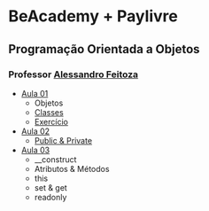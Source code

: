 # BeAcademy + Paylivre

## Programação Orientada a Objetos

### Professor [Alessandro Feitoza](https://github.com/alessandrofeitoza)

-   [Aula 01](./aula-01/intro.php)
    -   Objetos
    -   [Classes](./aula-01/Aluno.php)
    -   [Exercício](./aula-01/exec)
-   [Aula 02](./aula-02/index.php)
    -   [Public & Private](./aula-02/product.php)
-   [Aula 03](./aula-03)
    -   \_\_construct
    -   Atributos & Métodos
    -   this
    -   set & get
    -   readonly
